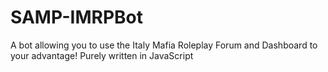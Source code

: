 # SAMP-IMRPBot
A bot allowing you to use the Italy Mafia Roleplay Forum and Dashboard to your advantage! Purely written in JavaScript
